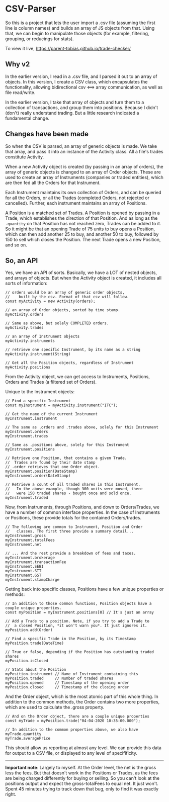 # CSV-Parser

So this is a project that lets the user import a .csv file (assuming the first line is column names) and builds an array of JS objects from that. Using that, we can begin to manipulate those objects (for example, filtering, grouping, or reducings for stats).

To view it live, https://parent-tobias.github.io/trade-checker/

## Why v2

In the earlier version, I read in a .csv file, and I parsed it out to an array of objects. In this version, I create a CSV class, which encapsulates the functionality, allowing bidirectional csv <==> array communication, as well as file read/write.

In the earlier version, I take that array of objects and turn them to a collection of transactions, and group them into positions. Because I didn't (don't) really understand trading. But a little research indicated a fundamental change.

## Changes have been made

So when the CSV is parsed, an array of generic objects is made. We take that array, and pass it into an instance of the Activity class. All a file's trades constitute Activity.

When a new Activity object is created (by passing in an array of orders), the array of generic objects is changed to an array of Order objects. These are used to create an array of Instruments (companies or traded entities), which are then fed all the Orders for that Instrument.

Each Instrument maintains its own collection of Orders, and can be queried for all the Orders, or all the Trades (completed Orders, not rejected or cancelled). Further, each instrument maintains an array of Positions.

A Position is a matched set of Trades. A Position is opened by passing in a Trade, which establishes the direction of that Position. And as long as the `.quantity` on that Position has not reached zero, Trades can be added to it. So it might be that an opening Trade of 75 units to buy opens a Position, which can then add another 25 to buy, and another 50 to buy, followed by 150 to sell which closes the Position. The next Trade opens a new Position, and so on.

## So, an API

Yes, we have an API of sorts. Basically, we have a LOT of nested objects, and arrays of objects. But when the Activity object is created, it includes all sorts of information:

```
// orders would be an array of generic order objects, 
//    built by the csv. Format of that csv will follow.
const myActivity = new Activity(orders);
 
// an array of Order objects, sorted by time stamp.
myActivity.orders

// Same as above, but solely COMPLETED orders.
myActivity.trades

// an array of Instrument objects
myActivity.instruments 

// retrieve one specific Instrument, by its name as a string
myActivity.instrument(String)

// Get all the Position objects, regardless of Instrument
myActivity.positions
```
From the Activity object, we can get access to Instruments, Positions, Orders and Trades (a filtered set of Orders).

Unique to the Instrument objects:
```
// Find a specific Instrument
const myInstrument = myActivity.instrument("ITC");

// Get the name of the current Instrument
myInstrument.instrument

// The same as .orders and .trades above, solely for this Instrument
myInstrument.orders
myInstrument.trades

// Same as .positions above, solely for this Instrument
myInstrument.positions

// Retrieve one Position, that contains a given Trade. 
//  Trades are found by their date stamp
// .order retrieves that one Order object.
myInstrument.position(DateStamp)
myInstrument.order(DateStamp)

// Retrieve a count of all traded shares in this Instrument.  
//   In the above example, though 300 units were moved, there 
//   were 150 traded shares - bought once and sold once.
myInstrument.traded
```
Now, from Instruments, through Positions, and down to Orders/Trades, we have a number of common interface properties. In the case of Instruments or Positions, these provide totals for the contained Orders/trades.

```
// The following are common to Instrument, Position and Order
//   classes. The first three provide a summary detail...
myInstrument.gross
myInstrument.totalFees
myInstrument.net

// ... And the rest provide a breakdown of fees and taxes.
myInstrument.brokerage
myInstrument.transactionFee
myInstrument.SEBI
myInstrument.STT
myInstrument.GST
myInstrument.stampCharge
```

Getting back into specific classes, Positions have a few unique properties or methods:
```
// In addition to those common functions, Position objects have a couple unique properties.
const myPosition = myInstrument.positions[0] // It's just an array

// Add a Trade to a position. Note, if you try to add a Trade to
//  a closed Position, *it won't warn you*. It just ignores it.
myPosition.add(Order)

// Find a specific Trade in the Position, by its Timestamp
myPosition.trade(DateTime)

// True or false, depending if the Position has outstanding traded shares
myPosition.isClosed

// Stats about the Position
myPosition.instrument // Name of Instrument containing this
myPosition.traded     // Number of traded shares
myPosition.opened     // Timestamp of the opening order
myPosition.closed     // Timestamp of the closing order
```

And the Order object, which is the most atomic part of this whole thing. In addition to the common methods, the Order contains two more properties, which are used to calculate the .gross property.
```
// And on the Order object, there are a couple unique properties
const myTrade = myPosition.trade("04-04-2020 10:35:00.000");

// In addition to the common properties above, we also have
myTrade.quantity
myTrade.averagePrice
```

This should allow us reporting at almost any level. We can provide this data for output to a CSV file, or displayed to any level of specifificity.

---

**Important note**: Largely to myself. At the Order level, the net is the gross less the fees. But that doesn't work in the Positions or Trades, as the fees are being charged differently for buying or selling. So you can't look at the positions output and expect the gross-totalFees to equal net. It just won't. Spent 45 minutes trying to track down that bug, only to find it was exactly right.
